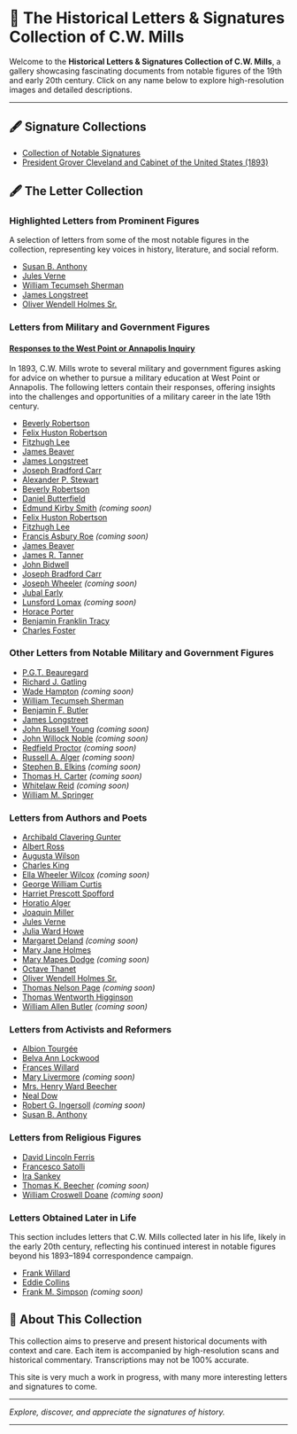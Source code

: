 # 📜 The Historical Letters & Signatures Collection of C.W. Mills

Welcome to the **Historical Letters & Signatures Collection of C.W. Mills**, a gallery showcasing fascinating documents from notable figures of the 19th and early 20th century. Click on any name below to explore high-resolution images and detailed descriptions.

---

## 🖋️ Signature Collections
- [Collection of Notable Signatures](signatures.md)  
- [President Grover Cleveland and Cabinet of the United States (1893)](cleveland.md)

## 🖋️ The Letter Collection
### Highlighted Letters from Prominent Figures
A selection of letters from some of the most notable figures in the collection, representing key voices in history, literature, and social reform.

- [Susan B. Anthony](anthony.md)
- [Jules Verne](verne.md)
- [William Tecumseh Sherman](sherman.md)
- [James Longstreet](longstreet.md)  
- [Oliver Wendell Holmes Sr.](holmes.md)  

### Letters from Military and Government Figures

#### [Responses to the West Point or Annapolis Inquiry](armynavy.md)
In 1893, C.W. Mills wrote to several military and government figures asking for advice on whether to pursue a military education at West Point or Annapolis. The following letters contain their responses, offering insights into the challenges and opportunities of a military career in the late 19th century.

- [Beverly Robertson](robertson.md)  
- [Felix Huston Robertson](fhrobertson.md)  
- [Fitzhugh Lee](lee.md)  
- [James Beaver](beaver.md)  
- [James Longstreet](longstreet.md)  
- [Joseph Bradford Carr](carr.md)
- [Alexander P. Stewart](stewart.md)  
- [Beverly Robertson](robertson.md)  
- [Daniel Butterfield](butterfield.md)  
- [Edmund Kirby Smith](#) *(coming soon)*  
- [Felix Huston Robertson](fhrobertson.md)  
- [Fitzhugh Lee](lee.md)  
- [Francis Asbury Roe](#) *(coming soon)*  
- [James Beaver](beaver.md)  
- [James R. Tanner](tanner.md)
- [John Bidwell](bidwell.md)  
- [Joseph Bradford Carr](carr.md)  
- [Joseph Wheeler](#) *(coming soon)*  
- [Jubal Early](early.md)  
- [Lunsford Lomax](#) *(coming soon)*  
- [Horace Porter](porter.md)  
- [Benjamin Franklin Tracy](tracy.md)  
- [Charles Foster](foster.md)  

### Other Letters from Notable Military and Government Figures 

- [P.G.T. Beauregard](beauregard.md)  
- [Richard J. Gatling](gatling.md)  
- [Wade Hampton](#) *(coming soon)*  
- [William Tecumseh Sherman](sherman.md)
- [Benjamin F. Butler](butler.md)  
- [James Longstreet](longstreet.md)
- [John Russell Young](#) *(coming soon)*  
- [John Willock Noble](#) *(coming soon)*  
- [Redfield Proctor](#) *(coming soon)*  
- [Russell A. Alger](#) *(coming soon)*  
- [Stephen B. Elkins](#) *(coming soon)*  
- [Thomas H. Carter](#) *(coming soon)*  
- [Whitelaw Reid](#) *(coming soon)*  
- [William M. Springer](springer.md)

### Letters from Authors and Poets

- [Archibald Clavering Gunter](gunter.md)  
- [Albert Ross](ross.md)  
- [Augusta Wilson](wilson.md)  
- [Charles King](king.md)  
- [Ella Wheeler Wilcox](#) *(coming soon)*  
- [George William Curtis](curtis.md)  
- [Harriet Prescott Spofford](spofford.md)  
- [Horatio Alger](alger.md)  
- [Joaquin Miller](miller.md)  
- [Jules Verne](verne.md)  
- [Julia Ward Howe](howe.md)  
- [Margaret Deland](#) *(coming soon)*  
- [Mary Jane Holmes](mjholmes.md)  
- [Mary Mapes Dodge](#) *(coming soon)*  
- [Octave Thanet](thanet.md)  
- [Oliver Wendell Holmes Sr.](holmes.md)  
- [Thomas Nelson Page](#) *(coming soon)*  
- [Thomas Wentworth Higginson](higginson.md)  
- [William Allen Butler](#) *(coming soon)*

### Letters from Activists and Reformers
- [Albion Tourgée](tourgee.md)  
- [Belva Ann Lockwood](lockwood.md)  
- [Frances Willard](franceswillard.md)  
- [Mary Livermore](#) *(coming soon)*  
- [Mrs. Henry Ward Beecher](beecher.md)  
- [Neal Dow](dow.md)  
- [Robert G. Ingersoll](#) *(coming soon)*  
- [Susan B. Anthony](anthony.md)

### Letters from Religious Figures
- [David Lincoln Ferris](ferris.md)  
- [Francesco Satolli](satolli.md)  
- [Ira Sankey](sankey.md)  
- [Thomas K. Beecher](#) *(coming soon)*  
- [William Croswell Doane](#) *(coming soon)*

### Letters Obtained Later in Life
This section includes letters that C.W. Mills collected later in his life, likely in the early 20th century, reflecting his continued interest in notable figures beyond his 1893–1894 correspondence campaign.

- [Frank Willard](willard.md)
- [Eddie Collins](collins.md)
- [Frank M. Simpson](#) *(coming soon)*  


## 🔎 About This Collection

This collection aims to preserve and present historical documents with context and care. Each item is accompanied by high-resolution scans and historical commentary. Transcriptions may not be 100% accurate.

This site is very much a work in progress, with many more interesting letters and signatures to come.

---

*Explore, discover, and appreciate the signatures of history.*

---